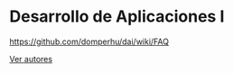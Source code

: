 # Desarrollo de Aplicaciones I  

https://github.com/domperhu/dai/wiki/FAQ

<a href="https://github.com/domperhu/dai/wiki/Autores">Ver autores</a>
